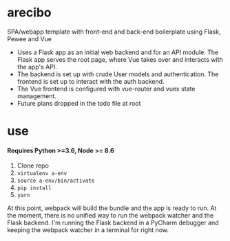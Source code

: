 # arecibo
SPA/webapp template with front-end and back-end boilerplate using Flask, Pewee and Vue

- Uses a Flask app as an initial web backend and for an API module. The Flask app serves the root page, where Vue takes over and interacts with the app's API.
- The backend is set up with crude User models and authentication. The frontend is set up to interact with the auth backend.
- The Vue frontend is configured with vue-router and vuex state management.
- Future plans dropped in the todo file at root

# use
#### Requires Python >=3.6, Node >= 8.6

1. Clone repo
2. ```virtualenv a-env```
3. ```source a-env/bin/activate```
4. ```pip install```
5. ```yarn```

At this point, webpack will build the bundle and the app is ready to run. At the moment, there is no unified way to run the webpack watcher and the Flask backend. I'm running the Flask backend in a PyCharm debugger and keeping the webpack watcher in a terminal for right now.
